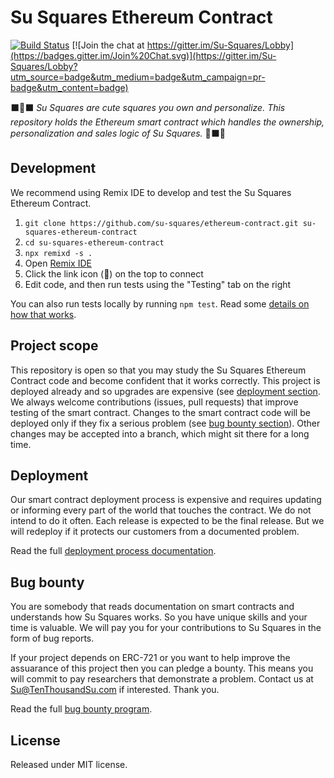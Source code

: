 # Su Squares Ethereum Contract

[![Build Status](https://travis-ci.org/su-squares/ethereum-contract.svg?branch=master)](https://travis-ci.org/su-squares/ethereum-contract) [![Join the chat at https://gitter.im/Su-Squares/Lobby](https://badges.gitter.im/Join%20Chat.svg)](https://gitter.im/Su-Squares/Lobby?utm_source=badge&utm_medium=badge&utm_campaign=pr-badge&utm_content=badge)

⬛️🔲⬛️ *Su Squares are cute squares you own and personalize. This repository holds the Ethereum smart contract which handles the ownership, personalization and sales logic of Su Squares.* 🔲⬛️🔲

## Development

We recommend using Remix IDE to develop and test the Su Squares Ethereum Contract.

1. `git clone https://github.com/su-squares/ethereum-contract.git su-squares-ethereum-contract`
2. `cd su-squares-ethereum-contract`
3. `npx remixd -s .`
4. Open [Remix IDE](http://remix.ethereum.org)
5. Click the link icon (:link:) on the top to connect
6. Edit code, and then run tests using the "Testing" tab on the right

You can also run tests locally by running `npm test`. Read some [details on how that works](package.json).

## Project scope

This repository is open so that you may study the Su Squares Ethereum Contract code and become confident that it works correctly. This project is deployed already and so upgrades are expensive (see [deployment section](#deployment). We always welcome contributions (issues, pull requests) that improve testing of the smart contract. Changes to the smart contract code will be deployed only if they fix a serious problem (see [bug bounty section](#bug-bounty)). Other changes may be accepted into a branch, which might sit there for a long time.

## Deployment

Our smart contract deployment process is expensive and requires updating or informing every part of the world that touches the contract. We do not intend to do it often. Each release is expected to be the final release. But we will redeploy if it protects our customers from a documented problem.

Read the full [deployment process documentation](DEPLOY.md).

## Bug bounty

You are somebody that reads documentation on smart contracts and understands how Su Squares works. So you have unique skills and your time is valuable. We will pay you for your contributions to Su Squares in the form of bug reports.

If your project depends on ERC-721 or you want to help improve the assuarance of this project then you can pledge a bounty. This means you will commit to pay researchers that demonstrate a problem. Contact us at Su@TenThousandSu.com if interested. Thank you.

Read the full [bug bounty program](BUG-BOUNTY.md).

## License

Released under MIT license.
